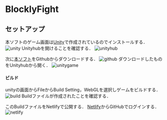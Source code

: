 # BlocklyFight
## セットアップ
本ソフトのゲーム画面は[Unity](https://unity.com/ja/download)で作成されているのでインストールする．
![unity](https://user-images.githubusercontent.com/72331009/219323222-1eca3743-a4ef-4b84-a3b1-b74aef85cc84.png)
Unityhubを開けることを確認する．
![unityhub](https://user-images.githubusercontent.com/72331009/219326825-ee0705de-2623-4b14-875b-9f91c996fe39.png)

次に[本ソフト](https://github.com/e1b19040/BlocklyFight)をGithubからダウンロードする．
![github](https://user-images.githubusercontent.com/72331009/219327134-b84b14bb-bdf2-4d79-8b01-2221e97194ec.png)
ダウンロードしたものをUnityhubから開く．
![unitygame](https://user-images.githubusercontent.com/72331009/219342050-4a74c0ac-9f69-40b3-8616-90fc394d4160.png)

#### ビルド
unityの画面からFileからBuild Setting，WebGLを選択しゲームをビルドする．
![build](https://user-images.githubusercontent.com/72331009/219342972-8a65b090-c795-4aa0-97ba-d49a9c738099.png)
Buildファイルが作成されたことを確認する．

このBuildファイルをNetlifyで公開する．
[Netlify](https://www.netlify.com/)からGitHubでログインする．
![netlify](https://user-images.githubusercontent.com/72331009/219346995-e8b8a20e-c952-40ee-bd78-589d18b1a18f.png)
